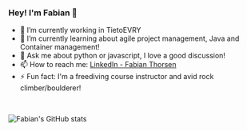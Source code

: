 ### Hey! I'm Fabian 👋

- 🔭 I’m currently working in TietoEVRY
- 🌱 I’m currently learning about agile project management, Java and Container management!
- 💬 Ask me about python or javascript, I love a good discussion!
- 📫 How to reach me: [LinkedIn - Fabian Thorsen](https://www.linkedin.com/in/fabian-thorsen-75591b113/)
- ⚡ Fun fact: I'm a freediving course instructor and avid rock climber/boulderer!

<br/>

![Fabian's GitHub stats](https://github-readme-stats.vercel.app/api?username=Fabianthorsen&show_icons=true&theme=graywhite)
